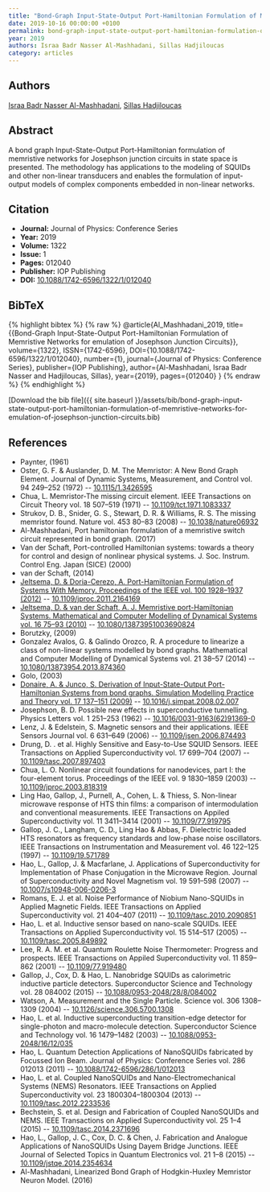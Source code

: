 ```yaml
---
title: "Bond-Graph Input-State-Output Port-Hamiltonian Formulation of Memristive Networks for emulation of Josephson Junction Circuits"
date: 2019-10-16 00:00:00 +0100
permalink: bond-graph-input-state-output-port-hamiltonian-formulation-of-memristive-networks-for-emulation-of-josephson-junction-circuits
year: 2019
authors: Israa Badr Nasser Al-Mashhadani, Sillas Hadjiloucas
category: articles
---
```

 
## Authors
[Israa Badr Nasser Al-Mashhadani](authors/israa-badr-nasser-al-mashhadani), [Sillas Hadjiloucas](authors/sillas-hadjiloucas)
 
## Abstract
A bond graph Input-State-Output Port-Hamiltonian formulation of memristive networks for Josephson junction circuits in state space is presented. The methodology has applications to the modeling of SQUIDs and other non-linear transducers and enables the formulation of input-output models of complex components embedded in non-linear networks.
 
## Citation
- **Journal:** Journal of Physics: Conference Series
- **Year:** 2019
- **Volume:** 1322
- **Issue:** 1
- **Pages:** 012040
- **Publisher:** IOP Publishing
- **DOI:** [10.1088/1742-6596/1322/1/012040](https://doi.org/10.1088/1742-6596/1322/1/012040)
 
## BibTeX
{% highlight bibtex %}
{% raw %}
@article{Al_Mashhadani_2019,
  title={{Bond-Graph Input-State-Output Port-Hamiltonian Formulation of Memristive Networks for emulation of Josephson Junction Circuits}},
  volume={1322},
  ISSN={1742-6596},
  DOI={10.1088/1742-6596/1322/1/012040},
  number={1},
  journal={Journal of Physics: Conference Series},
  publisher={IOP Publishing},
  author={Al-Mashhadani, Israa Badr Nasser and Hadjiloucas, Sillas},
  year={2019},
  pages={012040}
}
{% endraw %}
{% endhighlight %}
 
[Download the bib file]({{ site.baseurl }}/assets/bib/bond-graph-input-state-output-port-hamiltonian-formulation-of-memristive-networks-for-emulation-of-josephson-junction-circuits.bib)
 
## References
- Paynter, (1961)
- Oster, G. F. & Auslander, D. M. The Memristor: A New Bond Graph Element. Journal of Dynamic Systems, Measurement, and Control vol. 94 249–252 (1972) -- [10.1115/1.3426595](https://doi.org/10.1115/1.3426595)
- Chua, L. Memristor-The missing circuit element. IEEE Transactions on Circuit Theory vol. 18 507–519 (1971) -- [10.1109/tct.1971.1083337](https://doi.org/10.1109/tct.1971.1083337)
- Strukov, D. B., Snider, G. S., Stewart, D. R. & Williams, R. S. The missing memristor found. Nature vol. 453 80–83 (2008) -- [10.1038/nature06932](https://doi.org/10.1038/nature06932)
- Al-Mashhadani, Port hamiltonian formulation of a memristive switch circuit represented in bond graph. (2017)
- Van der Schaft, Port-controlled Hamiltonian systems: towards a theory for control and design of nonlinear physical systems. J. Soc. Instrum. Control Eng. Japan (SICE) (2000)
- van der Schaft, (2014)
- [Jeltsema, D. & Doria-Cerezo, A. Port-Hamiltonian Formulation of Systems With Memory. Proceedings of the IEEE vol. 100 1928–1937 (2012)](port-hamiltonian-formulation-of-systems-with-memory) -- [10.1109/jproc.2011.2164169](https://doi.org/10.1109/jproc.2011.2164169)
- [Jeltsema, D. & van der Schaft, A. J. Memristive port-Hamiltonian Systems. Mathematical and Computer Modelling of Dynamical Systems vol. 16 75–93 (2010)](memristive-port-hamiltonian-systems) -- [10.1080/13873951003690824](https://doi.org/10.1080/13873951003690824)
- Borutzky, (2009)
- Gonzalez Avalos, G. & Galindo Orozco, R. A procedure to linearize a class of non-linear systems modelled by bond graphs. Mathematical and Computer Modelling of Dynamical Systems vol. 21 38–57 (2014) -- [10.1080/13873954.2013.874360](https://doi.org/10.1080/13873954.2013.874360)
- Golo, (2003)
- [Donaire, A. & Junco, S. Derivation of Input-State-Output Port-Hamiltonian Systems from bond graphs. Simulation Modelling Practice and Theory vol. 17 137–151 (2009)](derivation-of-input-state-output-port-hamiltonian-systems-from-bond-graphs) -- [10.1016/j.simpat.2008.02.007](https://doi.org/10.1016/j.simpat.2008.02.007)
- Josephson, B. D. Possible new effects in superconductive tunnelling. Physics Letters vol. 1 251–253 (1962) -- [10.1016/0031-9163(62)91369-0](https://doi.org/10.1016/0031-9163(62)91369-0)
- Lenz, J. & Edelstein, S. Magnetic sensors and their applications. IEEE Sensors Journal vol. 6 631–649 (2006) -- [10.1109/jsen.2006.874493](https://doi.org/10.1109/jsen.2006.874493)
- Drung, D. . et al. Highly Sensitive and Easy-to-Use SQUID Sensors. IEEE Transactions on Applied Superconductivity vol. 17 699–704 (2007) -- [10.1109/tasc.2007.897403](https://doi.org/10.1109/tasc.2007.897403)
- Chua, L. O. Nonlinear circuit foundations for nanodevices, part I: the four-element torus. Proceedings of the IEEE vol. 9 1830–1859 (2003) -- [10.1109/jproc.2003.818319](https://doi.org/10.1109/jproc.2003.818319)
- Ling Hao, Gallop, J., Purnell, A., Cohen, L. & Thiess, S. Non-linear microwave response of HTS thin films: a comparison of intermodulation and conventional measurements. IEEE Transactions on Appiled Superconductivity vol. 11 3411–3414 (2001) -- [10.1109/77.919795](https://doi.org/10.1109/77.919795)
- Gallop, J. C., Langham, C. D., Ling Hao & Abbas, F. Dielectric loaded HTS resonators as frequency standards and low-phase noise oscillators. IEEE Transactions on Instrumentation and Measurement vol. 46 122–125 (1997) -- [10.1109/19.571789](https://doi.org/10.1109/19.571789)
- Hao, L., Gallop, J. & Macfarlane, J. Applications of Superconductivity for Implementation of Phase Conjugation in the Microwave Region. Journal of Superconductivity and Novel Magnetism vol. 19 591–598 (2007) -- [10.1007/s10948-006-0206-3](https://doi.org/10.1007/s10948-006-0206-3)
- Romans, E. J. et al. Noise Performance of Niobium Nano-SQUIDs in Applied Magnetic Fields. IEEE Transactions on Applied Superconductivity vol. 21 404–407 (2011) -- [10.1109/tasc.2010.2090851](https://doi.org/10.1109/tasc.2010.2090851)
- Hao, L. et al. Inductive sensor based on nano-scale SQUIDs. IEEE Transactions on Applied Superconductivity vol. 15 514–517 (2005) -- [10.1109/tasc.2005.849892](https://doi.org/10.1109/tasc.2005.849892)
- Lee, R. A. M. et al. Quantum Roulette Noise Thermometer: Progress and prospects. IEEE Transactions on Appiled Superconductivity vol. 11 859–862 (2001) -- [10.1109/77.919480](https://doi.org/10.1109/77.919480)
- Gallop, J., Cox, D. & Hao, L. Nanobridge SQUIDs as calorimetric inductive particle detectors. Superconductor Science and Technology vol. 28 084002 (2015) -- [10.1088/0953-2048/28/8/084002](https://doi.org/10.1088/0953-2048/28/8/084002)
- Watson, A. Measurement and the Single Particle. Science vol. 306 1308–1309 (2004) -- [10.1126/science.306.5700.1308](https://doi.org/10.1126/science.306.5700.1308)
- Hao, L. et al. Inductive superconducting transition-edge detector for single-photon and macro-molecule detection. Superconductor Science and Technology vol. 16 1479–1482 (2003) -- [10.1088/0953-2048/16/12/035](https://doi.org/10.1088/0953-2048/16/12/035)
- Hao, L. Quantum Detection Applications of NanoSQUIDs fabricated by Focussed Ion Beam. Journal of Physics: Conference Series vol. 286 012013 (2011) -- [10.1088/1742-6596/286/1/012013](https://doi.org/10.1088/1742-6596/286/1/012013)
- Hao, L. et al. Coupled NanoSQUIDs and Nano-Electromechanical Systems (NEMS) Resonators. IEEE Transactions on Applied Superconductivity vol. 23 1800304–1800304 (2013) -- [10.1109/tasc.2012.2233536](https://doi.org/10.1109/tasc.2012.2233536)
- Bechstein, S. et al. Design and Fabrication of Coupled NanoSQUIDs and NEMS. IEEE Transactions on Applied Superconductivity vol. 25 1–4 (2015) -- [10.1109/tasc.2014.2371696](https://doi.org/10.1109/tasc.2014.2371696)
- Hao, L., Gallop, J. C., Cox, D. C. & Chen, J. Fabrication and Analogue Applications of NanoSQUIDs Using Dayem Bridge Junctions. IEEE Journal of Selected Topics in Quantum Electronics vol. 21 1–8 (2015) -- [10.1109/jstqe.2014.2354634](https://doi.org/10.1109/jstqe.2014.2354634)
- Al-Mashhadani, Linearized Bond Graph of Hodgkin-Huxley Memristor Neuron Model. (2016)

